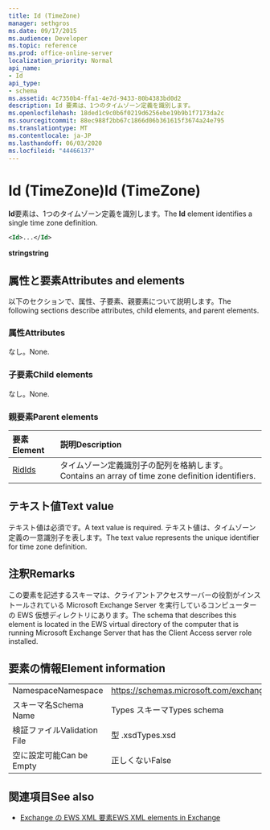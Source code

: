 ```yaml
---
title: Id (TimeZone)
manager: sethgros
ms.date: 09/17/2015
ms.audience: Developer
ms.topic: reference
ms.prod: office-online-server
localization_priority: Normal
api_name:
- Id
api_type:
- schema
ms.assetid: 4c7350b4-ffa1-4e7d-9433-80b4383bd0d2
description: Id 要素は、1つのタイムゾーン定義を識別します。
ms.openlocfilehash: 18ded1c9c0b6f0219d6256ebe19b9b1f7173da2c
ms.sourcegitcommit: 88ec988f2bb67c1866d06b361615f3674a24e795
ms.translationtype: MT
ms.contentlocale: ja-JP
ms.lasthandoff: 06/03/2020
ms.locfileid: "44466137"
---
```

# <a name="id-timezone"></a><span data-ttu-id="e1289-103">Id (TimeZone)</span><span class="sxs-lookup"><span data-stu-id="e1289-103">Id (TimeZone)</span></span>

<span data-ttu-id="e1289-104">**Id**要素は、1つのタイムゾーン定義を識別します。</span><span class="sxs-lookup"><span data-stu-id="e1289-104">The **Id** element identifies a single time zone definition.</span></span> 
  
```xml
<Id>...</Id>
```

 <span data-ttu-id="e1289-105">**string**</span><span class="sxs-lookup"><span data-stu-id="e1289-105">**string**</span></span>
## <a name="attributes-and-elements"></a><span data-ttu-id="e1289-106">属性と要素</span><span class="sxs-lookup"><span data-stu-id="e1289-106">Attributes and elements</span></span>

<span data-ttu-id="e1289-107">以下のセクションで、属性、子要素、親要素について説明します。</span><span class="sxs-lookup"><span data-stu-id="e1289-107">The following sections describe attributes, child elements, and parent elements.</span></span>
  
### <a name="attributes"></a><span data-ttu-id="e1289-108">属性</span><span class="sxs-lookup"><span data-stu-id="e1289-108">Attributes</span></span>

<span data-ttu-id="e1289-109">なし。</span><span class="sxs-lookup"><span data-stu-id="e1289-109">None.</span></span>
  
### <a name="child-elements"></a><span data-ttu-id="e1289-110">子要素</span><span class="sxs-lookup"><span data-stu-id="e1289-110">Child elements</span></span>

<span data-ttu-id="e1289-111">なし。</span><span class="sxs-lookup"><span data-stu-id="e1289-111">None.</span></span>
  
### <a name="parent-elements"></a><span data-ttu-id="e1289-112">親要素</span><span class="sxs-lookup"><span data-stu-id="e1289-112">Parent elements</span></span>

|<span data-ttu-id="e1289-113">**要素**</span><span class="sxs-lookup"><span data-stu-id="e1289-113">**Element**</span></span>|<span data-ttu-id="e1289-114">**説明**</span><span class="sxs-lookup"><span data-stu-id="e1289-114">**Description**</span></span>|
|:-----|:-----|
|[<span data-ttu-id="e1289-115">Rid</span><span class="sxs-lookup"><span data-stu-id="e1289-115">Ids</span></span>](ids.md) <br/> |<span data-ttu-id="e1289-116">タイムゾーン定義識別子の配列を格納します。</span><span class="sxs-lookup"><span data-stu-id="e1289-116">Contains an array of time zone definition identifiers.</span></span>  <br/> |
   
## <a name="text-value"></a><span data-ttu-id="e1289-117">テキスト値</span><span class="sxs-lookup"><span data-stu-id="e1289-117">Text value</span></span>

<span data-ttu-id="e1289-118">テキスト値は必須です。</span><span class="sxs-lookup"><span data-stu-id="e1289-118">A text value is required.</span></span> <span data-ttu-id="e1289-119">テキスト値は、タイムゾーン定義の一意識別子を表します。</span><span class="sxs-lookup"><span data-stu-id="e1289-119">The text value represents the unique identifier for time zone definition.</span></span>
  
## <a name="remarks"></a><span data-ttu-id="e1289-120">注釈</span><span class="sxs-lookup"><span data-stu-id="e1289-120">Remarks</span></span>

<span data-ttu-id="e1289-121">この要素を記述するスキーマは、クライアントアクセスサーバーの役割がインストールされている Microsoft Exchange Server を実行しているコンピューターの EWS 仮想ディレクトリにあります。</span><span class="sxs-lookup"><span data-stu-id="e1289-121">The schema that describes this element is located in the EWS virtual directory of the computer that is running Microsoft Exchange Server that has the Client Access server role installed.</span></span>
  
## <a name="element-information"></a><span data-ttu-id="e1289-122">要素の情報</span><span class="sxs-lookup"><span data-stu-id="e1289-122">Element information</span></span>

|||
|:-----|:-----|
|<span data-ttu-id="e1289-123">Namespace</span><span class="sxs-lookup"><span data-stu-id="e1289-123">Namespace</span></span>  <br/> |https://schemas.microsoft.com/exchange/services/2006/types  <br/> |
|<span data-ttu-id="e1289-124">スキーマ名</span><span class="sxs-lookup"><span data-stu-id="e1289-124">Schema Name</span></span>  <br/> |<span data-ttu-id="e1289-125">Types スキーマ</span><span class="sxs-lookup"><span data-stu-id="e1289-125">Types schema</span></span>  <br/> |
|<span data-ttu-id="e1289-126">検証ファイル</span><span class="sxs-lookup"><span data-stu-id="e1289-126">Validation File</span></span>  <br/> |<span data-ttu-id="e1289-127">型 .xsd</span><span class="sxs-lookup"><span data-stu-id="e1289-127">Types.xsd</span></span>  <br/> |
|<span data-ttu-id="e1289-128">空に設定可能</span><span class="sxs-lookup"><span data-stu-id="e1289-128">Can be Empty</span></span>  <br/> |<span data-ttu-id="e1289-129">正しくない</span><span class="sxs-lookup"><span data-stu-id="e1289-129">False</span></span>  <br/> |
   
## <a name="see-also"></a><span data-ttu-id="e1289-130">関連項目</span><span class="sxs-lookup"><span data-stu-id="e1289-130">See also</span></span>



- [<span data-ttu-id="e1289-131">Exchange の EWS XML 要素</span><span class="sxs-lookup"><span data-stu-id="e1289-131">EWS XML elements in Exchange</span></span>](ews-xml-elements-in-exchange.md)

